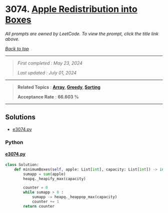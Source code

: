 # 3074. [Apple Redistribution into Boxes](<https://leetcode.com/problems/apple-redistribution-into-boxes>)

*All prompts are owned by LeetCode. To view the prompt, click the title link above.*

*[Back to top](<../README.md>)*

------

> *First completed : May 23, 2024*
>
> *Last updated : July 01, 2024*

------

> **Related Topics** : **[Array](<by_topic/Array.md>), [Greedy](<by_topic/Greedy.md>), [Sorting](<by_topic/Sorting.md>)**
>
> **Acceptance Rate** : **66.603 %**

------

## Solutions

- [e3074.py](<../my-submissions/e3074.py>)
### Python
#### [e3074.py](<../my-submissions/e3074.py>)
```Python
class Solution:
    def minimumBoxes(self, apple: List[int], capacity: List[int]) -> int:
        sumapp = sum(apple)
        heapq._heapify_max(capacity)

        counter = 0
        while sumapp > 0 :
            sumapp -= heapq._heappop_max(capacity)
            counter += 1
        return counter
```

